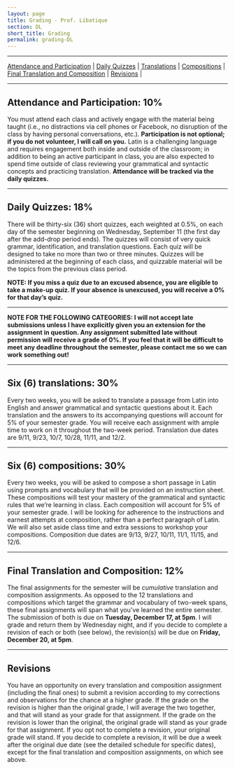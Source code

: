 ```yaml
---
layout: page
title: Grading - Prof. Libatique
section: DL
short_title: Grading
permalink: grading-DL
---
```


***

[Attendance and Participation](#attendance-and-participation-10) \| [Daily Quizzes](#daily-quizzes-18) \| [Translations](#six-6-translations-36) \| [Compositions](#six-6-compositions-36) \| [Final Translation and Composition](#final-translation-and-composition-12) \| [Revisions](#revisions) \|

***

## Attendance and Participation: 10%
You must attend each class and actively engage with the material being taught (i.e., no distractions via cell phones or Facebook, no disruption of the class by having personal conversations, etc.). **Participation is not optional; if you do not volunteer, I will call on you.** Latin is a challenging language and requires engagement both inside and outside of the classroom; in addition to being an active participant in class, you are also expected to spend time outside of class reviewing your grammatical and syntactic concepts and practicing translation. **Attendance will be tracked via the daily quizzes.**

***

## Daily Quizzes: 18%
There will be thirty-six (36) short quizzes, each weighted at 0.5%, on each day of the semester beginning on Wednesday, September 11 (the first day after the add-drop period ends). The quizzes will consist of very quick grammar, identification, and translation questions. Each quiz will be designed to take no more than two or three minutes. Quizzes will be administered at the beginning of each class, and quizzable material will be the topics from the previous class period.

**NOTE: If you miss a quiz due to an excused absence, you are eligible to take a make-up quiz. If your absence is unexcused, you will receive a 0% for that day’s quiz.**

***

**NOTE FOR THE FOLLOWING CATEGORIES: I will not accept late submissions unless I have explicitly given you an extension for the assignment in question. Any assignment submitted late without permission will receive a grade of 0%. If you feel that it will be difficult to meet any deadline throughout the semester, please contact me so we can work something out!**

***

## Six (6) translations: 30%
Every two weeks, you will be asked to translate a passage from Latin into English and answer grammatical and syntactic questions about it. Each translation and the answers to its accompanying questions will account for 5% of your semester grade. You will receive each assignment with ample time to work on it throughout the two-week period. Translation due dates are 9/11, 9/23, 10/7, 10/28, 11/11, and 12/2.

***

## Six (6) compositions: 30%
Every two weeks, you will be asked to compose a short passage in Latin using prompts and vocabulary that will be provided on an instruction sheet. These compositions will test your mastery of the grammatical and syntactic rules that we’re learning in class. Each composition will account for 5% of your semester grade. I will be looking for adherence to the instructions and earnest attempts at composition, rather than a perfect paragraph of Latin. We will also set aside class time and extra sessions to workshop your compositions. Composition due dates are 9/13, 9/27, 10/11, 11/1, 11/15, and 12/6.

***

## Final Translation and Composition: 12%

The final assignments for the semester will be *cumulative* translation and composition assignments. As opposed to the 12 translations and compositions which target the grammar and vocabulary of two-week spans, these final assignments will span what you've learned the entire semester. The submission of both is due on **Tuesday, December 17, at 5pm**. I will grade and return them by Wednesday night, and if you decide to complete a revision of each or both (see below), the revision(s) will be due on **Friday, December 20, at 5pm**.

***

## Revisions
You have an opportunity on every translation and composition assignment (including the final ones) to submit a revision according to my corrections and observations for the chance at a higher grade. If the grade on the revision is higher than the original grade, I will average the two together, and that will stand as your grade for that assignment. If the grade on the revision is lower than the original, the original grade will stand as your grade for that assignment. If you opt not to complete a revision, your original grade will stand. If you decide to complete a revision, it will be due a week after the original due date (see the detailed schedule for specific dates), except for the final translation and composition assignments, on which see above.
